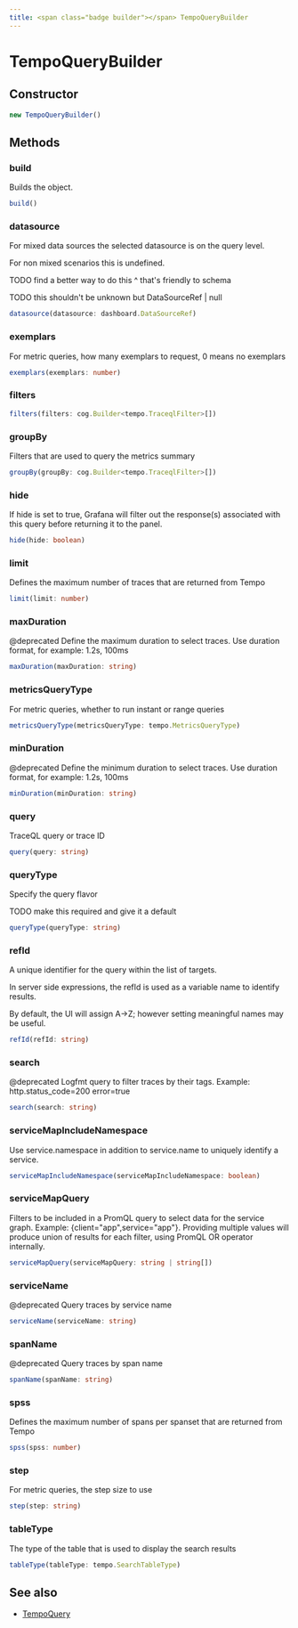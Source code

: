 ```yaml
---
title: <span class="badge builder"></span> TempoQueryBuilder
---
```

# <span class="badge builder"></span> TempoQueryBuilder

## Constructor

```typescript
new TempoQueryBuilder()
```
## Methods

### <span class="badge object-method"></span> build

Builds the object.

```typescript
build()
```

### <span class="badge object-method"></span> datasource

For mixed data sources the selected datasource is on the query level.

For non mixed scenarios this is undefined.

TODO find a better way to do this ^ that's friendly to schema

TODO this shouldn't be unknown but DataSourceRef | null

```typescript
datasource(datasource: dashboard.DataSourceRef)
```

### <span class="badge object-method"></span> exemplars

For metric queries, how many exemplars to request, 0 means no exemplars

```typescript
exemplars(exemplars: number)
```

### <span class="badge object-method"></span> filters

```typescript
filters(filters: cog.Builder<tempo.TraceqlFilter>[])
```

### <span class="badge object-method"></span> groupBy

Filters that are used to query the metrics summary

```typescript
groupBy(groupBy: cog.Builder<tempo.TraceqlFilter>[])
```

### <span class="badge object-method"></span> hide

If hide is set to true, Grafana will filter out the response(s) associated with this query before returning it to the panel.

```typescript
hide(hide: boolean)
```

### <span class="badge object-method"></span> limit

Defines the maximum number of traces that are returned from Tempo

```typescript
limit(limit: number)
```

### <span class="badge object-method"></span> maxDuration

@deprecated Define the maximum duration to select traces. Use duration format, for example: 1.2s, 100ms

```typescript
maxDuration(maxDuration: string)
```

### <span class="badge object-method"></span> metricsQueryType

For metric queries, whether to run instant or range queries

```typescript
metricsQueryType(metricsQueryType: tempo.MetricsQueryType)
```

### <span class="badge object-method"></span> minDuration

@deprecated Define the minimum duration to select traces. Use duration format, for example: 1.2s, 100ms

```typescript
minDuration(minDuration: string)
```

### <span class="badge object-method"></span> query

TraceQL query or trace ID

```typescript
query(query: string)
```

### <span class="badge object-method"></span> queryType

Specify the query flavor

TODO make this required and give it a default

```typescript
queryType(queryType: string)
```

### <span class="badge object-method"></span> refId

A unique identifier for the query within the list of targets.

In server side expressions, the refId is used as a variable name to identify results.

By default, the UI will assign A->Z; however setting meaningful names may be useful.

```typescript
refId(refId: string)
```

### <span class="badge object-method"></span> search

@deprecated Logfmt query to filter traces by their tags. Example: http.status_code=200 error=true

```typescript
search(search: string)
```

### <span class="badge object-method"></span> serviceMapIncludeNamespace

Use service.namespace in addition to service.name to uniquely identify a service.

```typescript
serviceMapIncludeNamespace(serviceMapIncludeNamespace: boolean)
```

### <span class="badge object-method"></span> serviceMapQuery

Filters to be included in a PromQL query to select data for the service graph. Example: {client="app",service="app"}. Providing multiple values will produce union of results for each filter, using PromQL OR operator internally.

```typescript
serviceMapQuery(serviceMapQuery: string | string[])
```

### <span class="badge object-method"></span> serviceName

@deprecated Query traces by service name

```typescript
serviceName(serviceName: string)
```

### <span class="badge object-method"></span> spanName

@deprecated Query traces by span name

```typescript
spanName(spanName: string)
```

### <span class="badge object-method"></span> spss

Defines the maximum number of spans per spanset that are returned from Tempo

```typescript
spss(spss: number)
```

### <span class="badge object-method"></span> step

For metric queries, the step size to use

```typescript
step(step: string)
```

### <span class="badge object-method"></span> tableType

The type of the table that is used to display the search results

```typescript
tableType(tableType: tempo.SearchTableType)
```

## See also

 * <span class="badge object-type-interface"></span> [TempoQuery](./object-TempoQuery.md)

